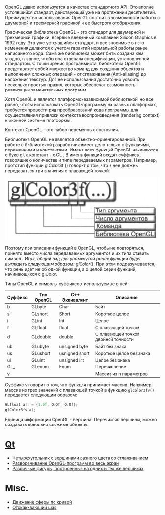 OpenGL давно используется в качестве стандартного API. Это вполне
устоявшийся стандарт, действующий уже на протяжении десятилетий.
Преимущество использования OpenGL состоит в возможности
работы с двумерной и трехмерной графикой и ее быстрого отображения.

Графическая библиотека OpeпGL - это стандарт для двумерной и трехмерной графики,
впервые введенный компанией Silicon Graphics в 1992 году. Это уже устоявшийся стандарт,
и все вносимые в него изменения делаются с учетом гарантий нормальной работы ранее
написанного кода. Сама же библиотека может быть создана кем угодно, главное, чтобы она
отвечала спецификации, установленной стандартом. С точки зрения программиста, библиотека
OpenGL представляет собой множество команд для создания объектов и выполнения
сложных операций - от сглаживания (Anti-aliasing) до наложения текстур. Для ее использования
достаточно усвоить несколько простых правил, которые обеспечат возможность
реализации замечательных программ.

Хотя OpenGL и является платформонезависимой библиотекой, но все равно, чтобы использовать
ОреnGL-программу на разных платформах, требуется провести ряд преобразований
кода программы для осуществления привязки контекста воспроизведения (rendering
context) к оконной системе платформы.

Контекст OpenGL - это набор переменных состояния.

Библиотека OpenGL не является объектно-ориентированной. При работе с библиотекой
разработчик имеет дело только с функциями, переменными и константами. Имена всех
функций OpenGL начинаются с букв gl, а констант - с GL . В имена функций входят суффиксы,
говорящие о количестве и типе передаваемых параметров. Например, прототип
функции glColorЗf () говорит о том, что в нее должны передаваться три значения с плавающей
точкой.

![Формат команд OpenGL](img/glColor3f.png)

Поэтому при описании функций в OpenGL, чтобы не повторяться,
принято вместо числа передаваемых аргументов и их типа ставить символ *. Итак, общий
вид для упомянутой ранее функции будет выглядеть следующим образом: glColor*().
При этом подразумевается, что речь идет не об одной функции, а о целой серии функций,
начинающихся с glColor.

Типы OpenGL и символы суффиксов, используемые в ней:

| Суффикс | Тип OpeпGL | С++ Эквивалент | Описание |
| ------- | ---------  | -------------- | - |
| b       | GLbyte     | Char           | Байт |
| s       | GLshort    | Short          | Короткое целое |
| i       | GLint      | Int            | Целое |
| f       | GLfloat    | float          | С плавающей точкой |
| d       | GLdouble   | double         | С плавающей точкой двойной точности |
| ub      | GLubyte    | unsigned byte  | Байт без знака |
| us      | GLushort   | usnigned short | Короткое целое без знака |
| ui      | GLuint     | unsigned int   | Целое без знака |
| GL_     | GLenum     | Enum           | Перечисление |
| v       |            |                | Массив из n параметров |

Суффикс v говорит о том, что функция принимает массив.
Например, массив из трех значений с плавающей точкой в функцию ```glColorЗfv()``` передается
следующим образом:

```cpp
GLfloat а[] = {1.0f, O.Of, O.Of};
glColorЗfv(a);
```

Единица информации OpenGL - вершина. Перечисляя вершины, можно создавать довольно
сложные объекты.

# [Qt](qt)

- [Четырехугольник с вершинами разного цвета со сглаживанием](qt/smooth-rect-vertex-color-qt)
- [Разворачивание ОреnGL-программ во весь экран](qt/full-screen-qt)
- [Различные фигуры, построенные на одних и тех же вершинах](qt/primitives-same-vx-qt)
# Misc.

- [Движение сферы по кривой](solid-sphere-animation)
- [Отскакивающий шар](bouncing-ball)
